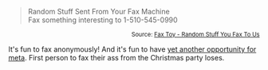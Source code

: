 <blockquote cite="http://faxtoy.net/">Random Stuff Sent From Your Fax Machine<br />Fax something interesting to 1-510-545-0990</blockquote>
<small style="text-align:right; display:block">Source: <a href="http://faxtoy.net/">Fax Toy - Random Stuff You Fax To Us</a></small>

It's fun to fax anonymously!  And it's fun to have [yet another opportunity for meta][meta].  First person to fax their ass from the Christmas party loses.

<!-- tags: fax fun nifty hacks -->

[meta]: http://faxtoy.net/page/fax-iBwDqh
